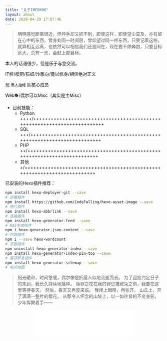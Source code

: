 ```yaml
---
title: "关于IMFOKHO"
layout: about
date: 2020-04-29 17:07:46
---
```


> 明明感觉距离很近，但伸手却又抓不到，即使这样，即使望尘莫及，亦有留在心中的东西，曾身处同一时间层，曾仰望过同一样东西，只要记着这些，就算相互远离，也依然可以相信我们还是同在，现在要不停奔跑，只要目标远大，总有一天，会赶上那目标。

本人的话语很少，但是乐于与您交流。

IT控/樱厨/猫奴/沙雕向/竟以修身/相信绝对正义

现 `黑人抬棺` 队核心成员

Web🐕/偶尔可以Misc（其实是主Misc）

- 目前技能：
  - Python ++++/+++++++++++++++++++++++++++++++++++++++++++++++++++++++++++++++++++++++++
  - SQL +++/+++++++++++++++++++++++++++++++++++++++++++++++++++++++++++++++++++++++++
  - PHP ++/+++++++++++++++++++++++++++++++++++++++++++++++++++++++++++++++++++++++++
  - 其他 +/+++++++++++++++++++++++++++++++++++++++++++++++++++++++++++++++++++++++++



已安装的Hexo插件推荐：

```bash
npm install hexo-deployer-git --save	
# 部署插件
npm install https://github.com/CodeFalling/hexo-asset-image --save
# 图片插件
npm install hexo-abbrlink --save
# 连接插件
npm install hexo-generator-feed --save
# RSS生成插件
npm i hexo-generator-json-content --save
# 内容插件
npm i --save hexo-wordcount
# 字数插件
npm uninstall hexo-generator-index --save  
npm install hexo-generator-index-pin-top --save
# 置顶修复插件
npm install hexo-generator-sitemap --save
# 站点地图
```

> 阳光暖和，时间悠缓，偶尔像是折磨人似地流逝而去。 为了迎接约定日子的来到，我长久持续地播种。 赎罪之花在我的罪愆被赦免之前，我要在这里等待春天。 然后，春天又再度来临。 我闭上眼睛，再张开。 山丘上，开了满满一整片的樱花。 从那令人怀念的山坡上，以一如往昔的不变身影，少年挥舞着手——

<center><iframe frameborder="no" border="0" marginwidth="0" marginheight="0" width=330 height=86 src="//music.163.com/outchain/player?type=2&id=27591810&auto=1&height=66"></iframe></center>